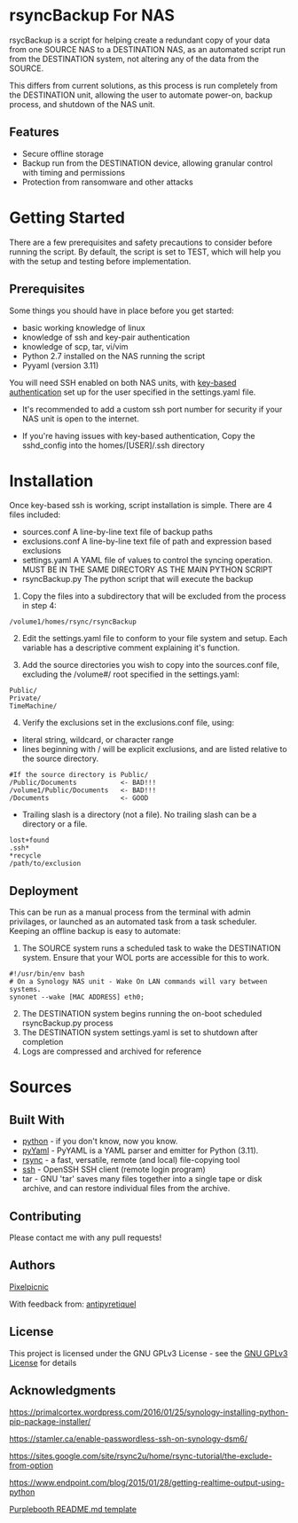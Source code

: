 # rsyncBackup For NAS

rsycBackup is a script for helping create a redundant copy of your data from one SOURCE NAS to a DESTINATION NAS, as an automated script run from the DESTINATION system, not altering any of the data from the SOURCE.

This differs from current solutions, as this process is run completely from the DESTINATION unit, allowing the user to automate power-on, backup process, and shutdown of the NAS unit.

## Features
* Secure offline storage
* Backup run from the DESTINATION device, allowing granular control with timing and permissions
* Protection from ransomware and other attacks

# Getting Started

There are a few prerequisites and safety precautions to consider before running the script.
By default, the script is set to TEST, which will help you with the setup and testing before implementation.

## Prerequisites

Some things you should have in place before you get started:
* basic working knowledge of linux
* knowledge of ssh and key-pair authentication
* knowledge of scp, tar, vi/vim
* Python 2.7 installed on the NAS running the script
* Pyyaml (version 3.11)


You will need SSH enabled on both NAS units, with [key-based authentication](https://stamler.ca/enable-passwordless-ssh-on-synology-dsm6/) set up for the user specified in the settings.yaml file.

* It's recommended to add a custom ssh port number for security if your NAS unit is open to the internet.

* If you're having issues with key-based authentication, Copy the sshd_config into the homes/[USER]/.ssh directory


# Installation

Once key-based ssh is working, script installation is simple.
There are 4 files included:
* sources.conf        A line-by-line text file of backup paths
* exclusions.conf     A line-by-line text file of path and expression based exclusions
* settings.yaml       A YAML file of values to control the syncing operation. MUST BE IN THE SAME DIRECTORY AS THE MAIN PYTHON SCRIPT
* rsyncBackup.py      The python script that will execute the backup

1) Copy the files into a subdirectory that will be excluded from the process in step 4:
```
/volume1/homes/rsync/rsyncBackup
```

2) Edit the settings.yaml file to conform to your file system and setup. Each variable has a descriptive comment explaining it's function.

3) Add the source directories you wish to copy into the sources.conf file, excluding the /volume#/ root specified in the settings.yaml:
```
Public/
Private/
TimeMachine/
```

4) Verify the exclusions set in the exclusions.conf file, using:
* literal string, wildcard, or character range
* lines beginning with / will be explicit exclusions, and are listed relative to the source directory.
```
#If the source directory is Public/
/Public/Documents           <- BAD!!!
/volume1/Public/Documents   <- BAD!!!
/Documents                  <- GOOD
```
* Trailing slash is a directory (not a file).  No trailing slash can be a directory or a file.
```
lost+found
.ssh*
*recycle
/path/to/exclusion
```



## Deployment

This can be run as a manual process from the terminal with admin privilages, or launched as an automated task from a task scheduler.
Keeping an offline backup is easy to automate:

1) The SOURCE system runs a scheduled task to wake the DESTINATION system.
Ensure that your WOL ports are accessible for this to work.
```
#!/usr/bin/env bash
# On a Synology NAS unit - Wake On LAN commands will vary between systems.
synonet --wake [MAC ADDRESS] eth0;
```
2) The DESTINATION system begins running the on-boot scheduled rsyncBackup.py process
3) The DESTINATION system settings.yaml is set to shutdown after completion
4) Logs are compressed and archived for reference

# Sources
## Built With

* [python](https://www.python.org) - if you don't know, now you know.
* [pyYaml](https://pyyaml.org) - PyYAML is a YAML parser and emitter for Python (3.11).
* [rsync](https://linux.die.net/man/1/rsync) - a fast, versatile, remote (and local) file-copying tool
* [ssh](https://www.openssh.com/) - OpenSSH SSH client (remote login program)
* tar - GNU 'tar' saves many files together into a single tape or disk archive, and can restore individual files from the archive.

## Contributing

Please contact me with any pull requests!

## Authors
[Pixelpicnic](https://github.com/pixelpicnic)

With feedback from:
[antipyretiquel](https://github.com/antipyretiquel)

## License

This project is licensed under the GNU GPLv3 License - see the [GNU GPLv3 License](https://gist.github.com/pixelpicnic/c70188fd562126a03d240a5120733f8a) for details

## Acknowledgments

https://primalcortex.wordpress.com/2016/01/25/synology-installing-python-pip-package-installer/

https://stamler.ca/enable-passwordless-ssh-on-synology-dsm6/

https://sites.google.com/site/rsync2u/home/rsync-tutorial/the-exclude-from-option

https://www.endpoint.com/blog/2015/01/28/getting-realtime-output-using-python

[Purplebooth README.md template](https://github.com/PurpleBooth)
